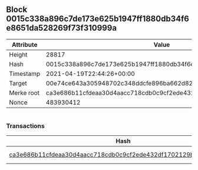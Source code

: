 ## Block 0015c338a896c7de173e625b1947ff1880db34f6e8651da528269f73f310999a

Attribute | Value
--- | ---
Height | 28817
Hash | 0015c338a896c7de173e625b1947ff1880db34f6e8651da528269f73f310999a
Timestamp | 2021-04-19T22:44:26+00:00
Target | 00e74ce643a305948702c348ddcfe896ba662d82c1a228faf4ad12250f07334e
Merke root | ca3e686b11cfdeaa30d4aacc718cdb0c9cf2ede432df1702129bcbd0ee78bd2e
Nonce | 483930412

```

```

### Transactions

Hash | Amount
--- | ---
[ca3e686b11cfdeaa30d4aacc718cdb0c9cf2ede432df1702129bcbd0ee78bd2e](ca3e686b11cfdeaa30d4aacc718cdb0c9cf2ede432df1702129bcbd0ee78bd2e.md) | 10.00000000 SKEPTI 
